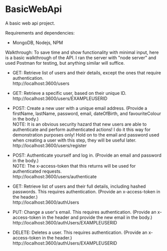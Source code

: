 # BasicWebApi
A basic web api project.

Requirements and dependencies:
* MongoDB, Nodejs, NPM 


Walkthrough:
To save time and show functionality with minimal input, here is a basic walkthrough of the API. 
I ran the server with "node server" and used Postman for testing, but anything similar will suffice.

* GET: Retrieve list of users and their details, except the ones that require authentication.  
http://localhost:3600/users

* GET: Retrieve a specific user, based on their unique ID.  
http://localhost:3600/users/EXAMPLEUSERID

* POST: Create a new user with a unique email address. (Provide a firstName, lastName, password, email, dateOfBirth, and favouriteColour in the body.)  
NOTE: It is an obvious security hazard that new users are able to authenticate and perform authenticated actions! I do it this way for demonstration purposes only! Hold on to the email and password used when creating a user with this step, they will be useful later.  
http://localhost:3600/users/register

* POST: Authenticate yourself and log in. (Provide an email and password in the body.)  
NOTE: The x-access-token that this returns will be used for authenticated requests.  
http://localhost:3600/users/authenticate	

* GET: Retrieve list of users and their full details, including hashed passwords. This requires authentication. (Provide an x-access-token in the header.)  
http://localhost:3600/authUsers

* PUT: Change a user's email. This requires authentication. (Provide an x-access-token in the header and provide the new email in the body.)  
http://localhost:3600/authUsers/EXAMPLEUSERID

* DELETE: Deletes a user. This requires authentication. (Provide an x-access-token in the header.)  
http://localhost:3600/authUsers/EXAMPLEUSERID
